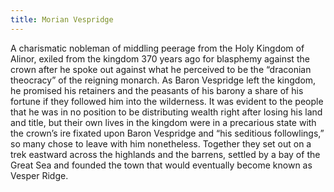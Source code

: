 ```yaml
---
title: Morian Vespridge
---
```


A charismatic nobleman of middling peerage from the Holy Kingdom of Alinor, exiled from the kingdom 370 years ago for blasphemy against the crown after he spoke out against what he perceived to be the “draconian theocracy” of the reigning monarch. As Baron Vespridge left the kingdom, he promised his retainers and the peasants of his barony a share of his fortune if they followed him into the wilderness. It was evident to the people that he was in no position to be distributing wealth right after losing his land and title, but their own lives in the kingdom were in a precarious state with the crown’s ire fixated upon Baron Vespridge and “his seditious followlings,” so many chose to leave with him nonetheless. Together they set out on a trek eastward across the highlands and the barrens, settled by a bay of the Great Sea and founded the town that would eventually become known as Vesper Ridge.